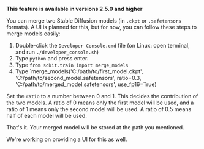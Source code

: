 **This feature is available in versions 2.5.0 and higher**

You can merge two Stable Diffusion models (in `.ckpt` or `.safetensors` formats). A UI is planned for this, but for now, you can follow these steps to merge models easily:

1. Double-click the `Developer Console.cmd` file (on Linux: open terminal, and run `./developer_console.sh`)
2. Type `python` and press enter.
3. Type `from sdkit.train import merge_models`
4. Type `merge_models('C:/path/to/first_model.ckpt', 'C:/path/to/second_model.safetensors', ratio=0.3, 'C:/path/to/merged_model.safetensors', use_fp16=True)

Set the `ratio` to a number between 0 and 1. This decides the contribution of the two models. A ratio of 0 means only the first model will be used, and a ratio of 1 means only the second model will be used. A ratio of 0.5 means half of each model will be used.

That's it. Your merged model will be stored at the path you mentioned.

We're working on providing a UI for this as well.